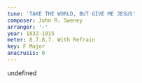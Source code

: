 ```yaml
---
tune: 'TAKE THE WORLD, BUT GIVE ME JESUS'
composer: John R. Sweney
arranger: '-'
year: 1832-1915
meter: 8.7.8.7. With Refrain
key: F Major
anacrusis: 0
---
```

undefined